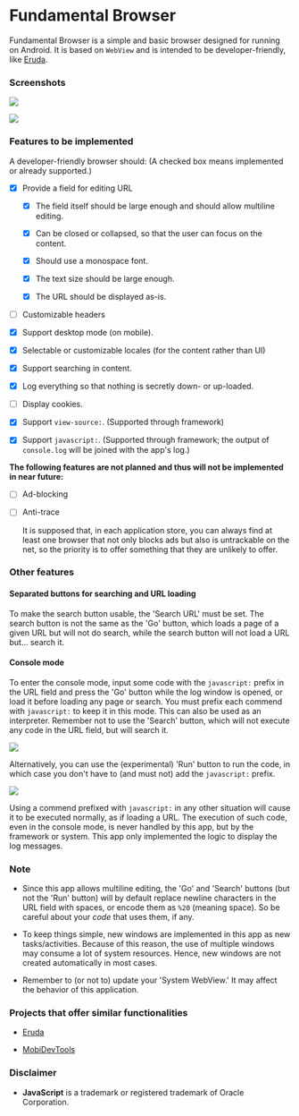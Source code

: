 # Fundamental Browser

Fundamental Browser is a simple and basic browser designed for running on Android. It is based on `WebView` and is intended to be developer-friendly, like [Eruda](https://github.com/liriliri/eruda-android).

### Screenshots

![](screenshots/screenshot1.jpg)

![](screenshots/screenshot2.jpg)

### Features to be implemented

A developer-friendly browser should: (A checked box means implemented or already supported.)

- [x] Provide a field for editing URL

    - [x] The field itself should be large enough and should allow multiline editing.

    - [x] Can be closed or collapsed, so that the user can focus on the content.

    - [x] Should use a monospace font.

    - [x] The text size should be large enough.

    - [x] The URL should be displayed as-is.

- [ ] Customizable headers

- [x] Support desktop mode (on mobile).

- [x] Selectable or customizable locales (for the content rather than UI)

- [x] Support searching in content.

- [x] Log everything so that nothing is secretly down- or up-loaded.

- [ ] Display cookies.

- [x] Support `view-source:`. (Supported through framework)

- [x] Support `javascript:`. (Supported through framework; the output of `console.log` will be joined with the app's log.)

**The following features are not planned and thus will not be implemented in near future:**

- [ ] Ad-blocking

- [ ] Anti-trace

    It is supposed that, in each application store, you can always find at least one browser that not only blocks ads but also is untrackable on the net, so the priority is to offer something that they are unlikely to offer.

### Other features

#### Separated buttons for searching and URL loading

To make the search button usable, the 'Search URL' must be set. The search button is not the same as the 'Go' button, which loads a page of a given URL but will not do search, while the search button will not load a URL but... search it.

#### Console mode

To enter the console mode, input some code with the `javascript:` prefix in the URL field and press the 'Go' button while the log window is opened, or load it before loading any page or search. You must prefix each commend with `javascript:` to keep it in this mode. This can also be used as an interpreter. Remember not to use the 'Search' button, which will not execute any code in the URL field, but will search it.

![](screenshots/screenshot3.jpg)

Alternatively, you can use the (experimental) 'Run' button to run the code, in which case you don't have to (and must not) add the `javascript:` prefix.

![](screenshots/screenshot4.jpg)

Using a commend prefixed with `javascript:` in any other situation will cause it to be executed normally, as if loading a URL. The execution of such code, even in the console mode, is never handled by this app, but by the framework or system. This app only implemented the logic to display the log messages.

### Note

* Since this app allows multiline editing, the 'Go' and 'Search' buttons (but not the 'Run' button) will by default replace newline characters in the URL field with spaces, or encode them as `%20` (meaning space). So be careful about your *code* that uses them, if any.

* To keep things simple, new windows are implemented in this app as new tasks/activities. Because of this reason, the use of multiple windows may consume a lot of system resources. Hence, new windows are not created automatically in most cases.

* Remember to (or not to) update your 'System WebView.' It may affect the behavior of this application.

### Projects that offer similar functionalities

+ [Eruda](https://github.com/liriliri/eruda)

+ [MobiDevTools](https://sourceforge.net/projects/mobidevtools/)

### Disclaimer

- **JavaScript** is a trademark or registered trademark of Oracle Corporation.

